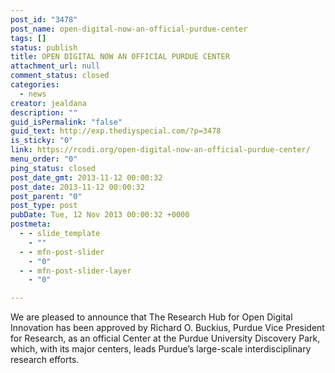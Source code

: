 ```yaml
---
post_id: "3478"
post_name: open-digital-now-an-official-purdue-center
tags: []
status: publish
title: OPEN DIGITAL NOW AN OFFICIAL PURDUE CENTER
attachment_url: null
comment_status: closed
categories:
  - news
creator: jealdana
description: ""
guid_isPermalink: "false"
guid_text: http://exp.thediyspecial.com/?p=3478
is_sticky: "0"
link: https://rcodi.org/open-digital-now-an-official-purdue-center/
menu_order: "0"
ping_status: closed
post_date_gmt: 2013-11-12 00:00:32
post_date: 2013-11-12 00:00:32
post_parent: "0"
post_type: post
pubDate: Tue, 12 Nov 2013 00:00:32 +0000
postmeta:
  - - slide_template
    - ""
  - - mfn-post-slider
    - "0"
  - - mfn-post-slider-layer
    - "0"

---
```

We are pleased to announce that The Research Hub for Open Digital Innovation has been approved by Richard O. Buckius, Purdue Vice President for Research, as an official Center at the Purdue University Discovery Park, which, with its major centers, leads Purdue’s large-scale interdisciplinary research efforts.

